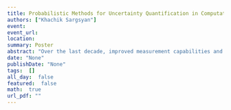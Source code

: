 ```yaml
---
title: Probabilistic Methods for Uncertainty Quantification in Computational Models
authors: ["Khachik Sargsyan"]
event: 
event_url: 
location: 
summary: Poster
abstract: "Over the last decade, improved measurement capabilities and computational resources have led to significant algorithmic developments toward efficient uncertainty quantification (UQ) for computational models. Such models of physical systems often involve input parameters that exhibit certain degree of uncertainty. Estimation and propagation of these uncertainties are crucial for model validation, computational/experimental design and decision making. ​This talk will focus on probabilistic methods with emphasis on Polynomial Chaos (PC) expansions as a means for functional representation of random variables. The talk will highlight the use of PC methods both for forward propagation of uncertainties and for inverse problems, such as parameter estimation via Bayesian inference. I will list associated major challenges, including the curse of dimensionality and model structural error estimation, in the context of computationally expensive models of physical systems. Both fundamental and more recent methods will be introduced and demonstrated, impacting a wide range of applications, such as climate modeling, turbulent combustion and chemical kinetics.<br>"
date: "None"
publishDate: "None"
tags:  []
all_day:  false
featured:  false
math:  true
url_pdf: ""
---
```

